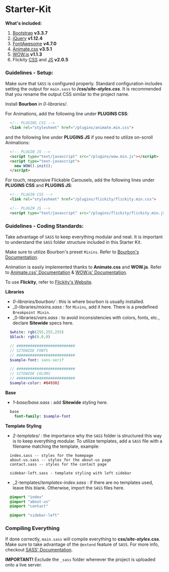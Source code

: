 # Starter-Kit

**What's included:**

1. [Bootstrap](http://getbootstrap.com/) **v3.3.7**
2. [jQuery](https://jquery.com/download/) **v1.12.4**
3. [FontAwesome](https://fortawesome.github.io/Font-Awesome/icons/) **v4.7.0**
4. [Animate.css](https://github.com/daneden/animate.css/blob/master/animate.min.css) **v3.5.1**
5. [WOW.js](https://github.com/matthieua/WOW/blob/master/dist/wow.min.js) **v1.1.3**
6. Flickity [CSS](https://github.com/metafizzy/flickity/blob/master/dist/flickity.min.css) and [JS](https://github.com/metafizzy/flickity/blob/master/dist/flickity.pkgd.min.js) **v2.0.5**

### **Guidelines - Setup:**

Make sure that `SASS` is configured properly. Standard configuration includes setting the output for `main.sass` to **/css/_site-styles.css_**. It is recommended that you rename the output CSS similar to the project name.

Install **Bourbon** in _0-libraries/_.

For Animations, add the following line under **PLUGINS CSS**:

```html
  <!-- PLUGINS CSS -->
  <link rel="stylesheet" href="/plugins/animate.min.css">
```

and the following line under **PLUGINS JS** if you need to utilize on-scroll Animations:

```html
  <!-- PLUGIN JS -->
  <script type="text/javascript" src="/plugins/wow.min.js"></script>
  <script type="text-javascript">
    new WOW().init();
  </script>
```

For touch, responsive Flickable Carousels, add the following lines under **PLUGINS CSS** and **PLUGINS JS**:

```html
  <!-- PLUGIN CSS -->
  <link rel="stylesheet" href="/plugins/flickity/flickity.min.css">
```

```html
  <!-- PLUGIN JS -->
  <script type="text/javascript" src="/plugins/flickity/flickity.min.js"></script>
```

### **Guidelines - Coding Standards:**

Take advantage of `SASS` to keep everything modular and neat. It is important to understand the `SASS` folder structure included in this Starter Kit.

Make sure to utilize Bourbon's preset `Mixins`. Refer to [Bourbon's Documentation](http://bourbon.io/docs/).

Animation is easily implemented thanks to **Animate.css** and **WOW.js**. Refer to [Animate.css' Documentation](https://github.com/daneden/animate.css#usage) & [WOW.js' Documentation](http://mynameismatthieu.com/WOW/docs.html).

To use **Flickity**, refer to [Flickity's Website](http://flickity.metafizzy.co/).

**Libraries**

- _0-libraries/bourbon/_ : this is where bourbon is usually installed.
- _0-libraries/_mixins.sass_ : for `Mixins`, add it here. There is a predefined `Breakpoint Mixin`.
- _0-libraries/_vars.sass_ : to avoid inconsistencies with colors, fonts, etc., declare **Sitewide** specs here.

```sass
  $white: rgb(255,255,255)
  $black: rgb(0,0,0)

  // ##########################
  // SITEWIDE FONTS
  // ##########################
  $sample-font: sans-serif

  // ##########################
  // SITEWIDE COLORS
  // ##########################
  $sample-color: #849302
```

**Base**

- _1-base/base.sass_ : add **Sitewide** styling here.

```sass
  base
    font-family: $sample-font
```

**Template Styling**

- _2-templates/_ : the importance why the `SASS` folder is structured this way is to keep everything modular. To utilize templates, add a `SASS` file with a filename matching the template, example:

```
  index.sass -- styles for the homepage
  about-us.sass -- styles for the about-us page
  contact.sass -- styles for the contact page

  sidebar-left.sass - template styling with left sidebar
```

- _2-templates/_templates-index.sass_ : if there are no templates used, leave this blank. Otherwise, import the `SASS` files here.

```sass
  @import "index"
  @import "about-us"
  @import "contact"

  @import "sidebar-left"
```

### **Compiling Everything**

If done correctly, `main.sass` will compile everything to **css/_site-styles_.css**. Make sure to take advantage of the `@extend` feature of `SASS`. For more info, checkout [SASS' Documentation](http://sass-lang.com/guide).

**IMPORTANT!** Exclude the `_sass` folder whenever the project is uploaded onto a live server.
